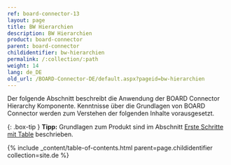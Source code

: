 ```yaml
---
ref: board-connector-13
layout: page
title: BW Hierarchien
description: BW Hierarchien
product: board-connector
parent: board-connector
childidentifier: bw-hierarchien
permalink: /:collection/:path
weight: 14
lang: de_DE
old_url: /BOARD-Connector-DE/default.aspx?pageid=bw-hierarchien
---
```


Der folgende Abschnitt beschreibt die Anwendung der BOARD Connector Hierarchy Komponente. Kenntnisse über die Grundlagen von BOARD Connector werden zum Verstehen der folgenden Inhalte vorausgesetzt.

{: .box-tip }
**Tipp:** Grundlagen zum Produkt sind im Abschnitt [Erste Schritte mit Table](./erste-schritte) beschrieben.

{% include _content/table-of-contents.html parent=page.childidentifier collection=site.de %}
